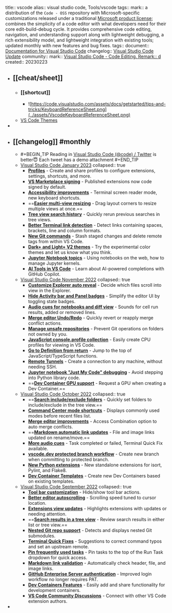 title:: vscode
alias:: visual studio code, Tools/vscode
tags::
mark:: a distribution of the `Code - OSS` repository with Microsoft-specific customizations released under a traditional [Microsoft product license](https://code.visualstudio.com/License/); combines the simplicity of a code editor with what developers need for their core edit-build-debug cycle. It provides comprehensive code editing, navigation, and understanding support along with lightweight debugging, a rich extensibility model, and lightweight integration with existing tools; updated monthly with new features and bug fixes.
tags::
document:: [Documentation for Visual Studio Code](https://code.visualstudio.com/docs)
changelog:: [Visual Studio Code Update](https://code.visualstudio.com/updates/)
community::
mark:: [Visual Studio Code - Code Editing. Remark:: d](https://code.visualstudio.com/)
created:: 20230223
- ## [[cheat/sheet]]
  - ### [[shortcut]]
    - ![https://code.visualstudio.com/assets/docs/getstarted/tips-and-tricks/KeyboardReferenceSheet.png](../assets/VscodeKeyboardReferenceSheet.png)
  - [VS Code Themes](https://vscodethemes.com/)
-
- ## [[changelog]] #monthly
  - #+BEGIN_TIP
    Reading in [Visual Studio Code (@code) / Twitter](https://twitter.com/code) is better😇
    Each tweet has a demo attachment
    #+END_TIP
  - [Visual Studio Code January 2023](https://code.visualstudio.com/updates/v1_75)
    collapsed:: true
    - **[Profiles](https://code.visualstudio.com/updates/v1_75#_profiles)** - Create and share profiles to configure extensions, settings, shortcuts, and more.
    - **[VS Marketplace signing](https://code.visualstudio.com/updates/v1_75#_vs-marketplace-extension-signing)** - Published extensions now code signed by default.
    - **[Accessibility improvements](https://code.visualstudio.com/updates/v1_75#_accessibility)** - Terminal screen reader mode, new keyboard shortcuts.
    - ==**[Easier multi-view resizing](https://code.visualstudio.com/updates/v1_75#_workbench)** - Drag layout corners to resize multiple views at once.==
    - **[Tree view search history](https://code.visualstudio.com/updates/v1_75#_tree-find-history)** - Quickly rerun previous searches in tree views.
    - **[Better Terminal link detection](https://code.visualstudio.com/updates/v1_75#_link-improvements)** - Detect links containing spaces, brackets, line and column formats.
    - **[New Git commands](https://code.visualstudio.com/updates/v1_75#_new-commands)** - Stash staged changes and delete remote tags from within VS Code.
    - **[Dark+ and Light+ V2 themes](https://code.visualstudio.com/updates/v1_75#_preview-features)** - Try the experimental color themes and let us know what you think.
    - **[Jupyter Notebook topics](https://code.visualstudio.com/updates/v1_75#_new-documentation)** - Using notebooks on the web, how to manage Jupyter kernels.
    - **[AI Tools in VS Code](https://code.visualstudio.com/updates/v1_75#_github-copilot)** - Learn about AI-powered completions with GitHub Copilot.
  - [Visual Studio Code November 2022](https://code.visualstudio.com/updates/v1_74)
    collapsed:: true
    - **[Customize Explorer auto reveal](https://code.visualstudio.com/updates/v1_74#_custom-explorer-autoreveal-logic)** - Decide which files scroll into view in the Explorer.
    - **[Hide Activity bar and Panel badges](https://code.visualstudio.com/updates/v1_74#_hide-badges-per-view-container)** - Simplify the editor UI by toggling state badges.
    - **[Audio cues for notebooks and diff view](https://code.visualstudio.com/updates/v1_74#_audio-cues-for-notebook-execution)** - Sounds for cell run results, added or removed lines.
    - **[Merge editor Undo/Redo](https://code.visualstudio.com/updates/v1_74#_merge-editor)** - Quickly revert or reapply merge conflict actions.
    - **[Manage unsafe repositories](https://code.visualstudio.com/updates/v1_74#_manage-unsafe-git-repositories)** - Prevent Git operations on folders not owned by you.
    - **[JavaScript console.profile collection](https://code.visualstudio.com/updates/v1_74#_javascript-debugging)** - Easily create CPU profiles for viewing in VS Code.
    - **[Go to Definition from return](https://code.visualstudio.com/updates/v1_74#_go-to-definition-on-return)** - Jump to the top of JavaScript/TypeScript functions.
    - **[Remote Tunnels](https://code.visualstudio.com/updates/v1_74#_remote-development)** - Create a connection to any machine, without needing SSH.
    - **[Jupyter notebook "Just My Code" debugging](https://code.visualstudio.com/updates/v1_74#_jupyter)** - Avoid stepping into Python library code.
    - ==**[Dev Container GPU support](https://code.visualstudio.com/updates/v1_74#_remote-development-extensions)** - Request a GPU when creating a Dev Container.==
  - [Visual Studio Code October 2022](https://code.visualstudio.com/updates/v1_73)
    collapsed:: true
    - ==**[Search include/exclude folders](https://code.visualstudio.com/updates/v1_73#_include-and-exclude-folders-from-search)** - Quickly set folders to include/exclude in the tree view.==
    - **[Command Center mode shortcuts](https://code.visualstudio.com/updates/v1_73#_command-center-mode-shortcuts)** - Displays commonly used modes before recent files list.
    - **[Merge editor improvements](https://code.visualstudio.com/updates/v1_73#_merge-editor)** - Access Combination option to auto merge conflicts.
    - ==**[Markdown automatic link updates](https://code.visualstudio.com/updates/v1_73#_languages)** - File and image links updated on rename/move.==
    - **[More audio cues](https://code.visualstudio.com/updates/v1_73#_new-audio-cues)** - Task completed or failed, Terminal Quick Fix available.
    - **[vscode.dev protected branch workflow](https://code.visualstudio.com/updates/v1_73#_improved-branch-creation-and-protection-workflows)** - Create new branch when committing to protected branch.
    - **[New Python extensions](https://code.visualstudio.com/updates/v1_73#_python)** - New standalone extensions for isort, Pylint, and Flake8.
    - **[Dev Container Templates](https://code.visualstudio.com/updates/v1_73#_remote-development)** - Create new Dev Containers based on existing templates.
  - [Visual Studio Code September 2022](https://code.visualstudio.com/updates/v1_72)
    collapsed:: true
    - **[Tool bar customization](https://code.visualstudio.com/updates/v1_72#_hide-actions-from-tool-bars)** - Hide/show tool bar actions.
    - **[Better editor autoscrolling](https://code.visualstudio.com/updates/v1_72#_improved-autoscroll-behavior)** - Scrolling speed tuned to cursor location.
    - **[Extensions view updates](https://code.visualstudio.com/updates/v1_72#_extensions)** - Highlights extensions with updates or needing attention.
    - ==**[Search results in a tree view](https://code.visualstudio.com/updates/v1_72#_search)** - Review search results in either list or tree view.==
    - **[Nested Git repo support](https://code.visualstudio.com/updates/v1_72#_source-control)** - Detects and displays nested Git submodules.
    - **[Terminal Quick Fixes](https://code.visualstudio.com/updates/v1_72#_terminal-quick-fixes)** - Suggestions to correct command typos and set an upstream remote.
    - **[Pin frequently used tasks](https://code.visualstudio.com/updates/v1_72#_tasks)** - Pin tasks to the top of the Run Task dropdown for quick access.
    - **[Markdown link validation](https://code.visualstudio.com/updates/v1_72#_markdown-link-validation)** - Automatically check header, file, and image links.
    - **[GitHub Enterprise Server authentication](https://code.visualstudio.com/updates/v1_72#_github-enterprise-server-authentication-support)** - Improved login workflow no longer requires PAT.
    - **[Dev Containers Features](https://code.visualstudio.com/updates/v1_72#_dev-container-features)** - Easily add and share functionality for development containers.
    - **[VS Code Community Discussions](https://code.visualstudio.com/updates/v1_72#_vs-code-community-discussions)** - Connect with other VS Code extension authors.
-
